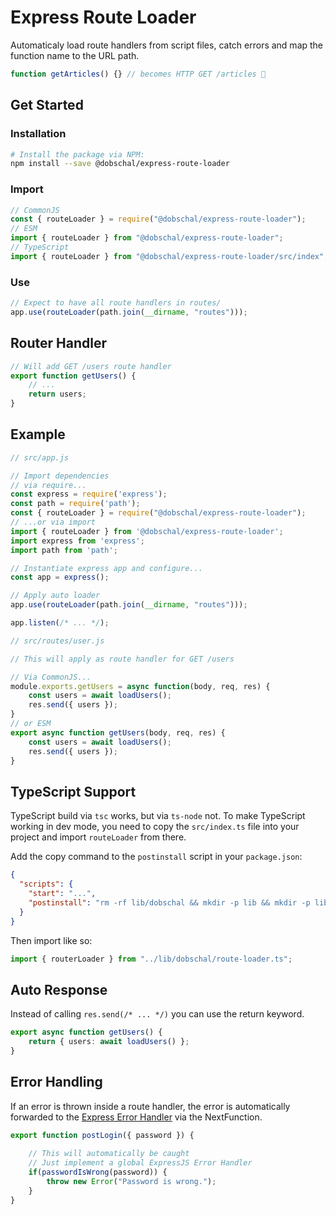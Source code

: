 # Express Route Loader

Automaticaly load route handlers from script files, catch errors and map the function name to the URL path.

```javascript
function getArticles() {} // becomes HTTP GET /articles 🙌
```

## Get Started

### Installation
```bash
# Install the package via NPM:
npm install --save @dobschal/express-route-loader
```
### Import
```javascript
// CommonJS
const { routeLoader } = require("@dobschal/express-route-loader");
// ESM
import { routeLoader } from "@dobschal/express-route-loader";
// TypeScript
import { routeLoader } from "@dobschal/express-route-loader/src/index";
```
### Use
```javascript
// Expect to have all route handlers in routes/
app.use(routeLoader(path.join(__dirname, "routes")));
```
## Router Handler
```javascript
// Will add GET /users route handler
export function getUsers() {
    // ...
    return users;
}
```


## Example

```javascript
// src/app.js

// Import dependencies
// via require...
const express = require('express');
const path = require('path');
const { routeLoader } = require("@dobschal/express-route-loader");
// ...or via import
import { routeLoader } from '@dobschal/express-route-loader';
import express from 'express';
import path from 'path';

// Instantiate express app and configure...
const app = express();

// Apply auto loader
app.use(routeLoader(path.join(__dirname, "routes")));

app.listen(/* ... */);
```

```javascript
// src/routes/user.js

// This will apply as route handler for GET /users

// Via CommonJS...
module.exports.getUsers = async function(body, req, res) {
    const users = await loadUsers();
    res.send({ users });
}
// or ESM
export async function getUsers(body, req, res) {
    const users = await loadUsers();
    res.send({ users });
}
```

## TypeScript Support

TypeScript build via `tsc` works, but via `ts-node` not.
To make TypeScript working in dev mode, you need to copy the `src/index.ts` file into your project and import `routeLoader` from there.

Add the copy command to the `postinstall` script in your `package.json`:
```json
{
  "scripts": {
    "start": "...",
    "postinstall": "rm -rf lib/dobschal && mkdir -p lib && mkdir -p lib/dobschal && cp node_modules/@dobschal/express-route-loader/src/index.ts lib/dobschal/route-loader.ts\n"
  }
}
```
Then import like so:
```typescript
import { routerLoader } from "../lib/dobschal/route-loader.ts";
```

## Auto Response

Instead of calling `res.send(/* ... */)` you can use the return keyword.
```typescript
export async function getUsers() {
    return { users: await loadUsers() };
}
```

## Error Handling

If an error is thrown inside a route handler, the error is automatically forwarded to the [Express Error Handler](https://expressjs.com/en/guide/error-handling.html) via the NextFunction.

```javascript
export function postLogin({ password }) {
    
    // This will automatically be caught 
    // Just implement a global ExpressJS Error Handler 
    if(passwordIsWrong(password)) {
        throw new Error("Password is wrong.");
    }
}
```

